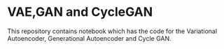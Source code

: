 # VAE,GAN and CycleGAN

This repository contains notebook which has the code for the Variational Autoencoder, Generational Autoencoder and Cycle GAN.
